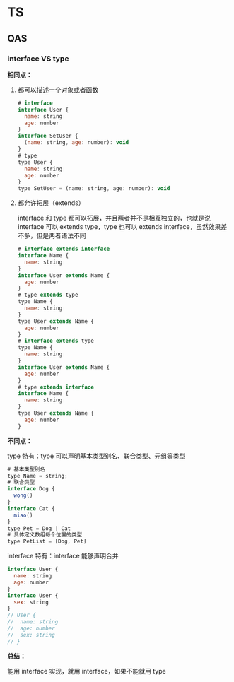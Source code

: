 # TS

## QAS

### interface VS type

**相同点：**

1. 都可以描述一个对象或者函数

   ```js
   # interface
   interface User {
     name: string
     age: number
   }
   interface SetUser {
     (name: string, age: number): void
   }
   # type
   type User {
     name: string
     age: number
   }
   type SetUser = (name: string, age: number): void
   ```

2. 都允许拓展（extends）

   interface 和 type 都可以拓展，并且两者并不是相互独立的，也就是说interface 可以 extends type，type 也可以 extends interface，虽然效果差不多，但是两者语法不同

   ``` js
   # interface extends interface
   interface Name {
     name: string
   }
   interface User extends Name {
     age: number
   }
   # type extends type
   type Name {
     name: string
   }
   type User extends Name {
     age: number
   }
   # interface extends type
   type Name {
     name: string
   }
   interface User extends Name {
     age: number
   }
   # type extends interface
   interface Name {
     name: string
   }
   type User extends Name {
     age: number
   }
   ```

**不同点：**

type 特有：type 可以声明基本类型别名、联合类型、元组等类型

``` js
# 基本类型别名
type Name = string;
# 联合类型
interface Dog {
  wong()
}
interface Cat {
  miao()
}
type Pet = Dog | Cat
# 具体定义数组每个位置的类型
type PetList = [Dog, Pet]
```

interface 特有：interface 能够声明合并

``` js
interface User {
  name: string
  age: number
}
interface User {
  sex: string
}
// User {
//	name: string
//  age: number
// 	sex: string
// }
```

**总结：**

能用 interface 实现，就用 interface，如果不能就用 type